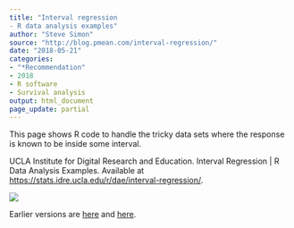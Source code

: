 ```yaml
---
title: "Interval regression
- R data analysis examples"
author: "Steve Simon"
source: "http://blog.pmean.com/interval-regression/"
date: "2018-05-21"
categories:
- "*Recommendation"
- 2018
- R software
- Survival analysis
output: html_document
page_update: partial
---
```


This page shows R code to handle the tricky data sets where the response
is known to be inside some interval.

<!---More--->

UCLA Institute for Digital Research and Education. Interval Regression
| R Data Analysis Examples. Available at
<https://stats.idre.ucla.edu/r/dae/interval-regression/>.

![](http://www.pmean.com/new-images/18/interval-regression01.png)




Earlier versions are [here][sim1] and [here][sim2].
 
[sim1]: http://blog.pmean.com/interval-regression/
[sim2]: http://new.pmean.com/interval-regression/
 

